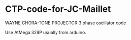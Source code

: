 # CTP-code-for-JC-Maillet
WAYNE CHORA-TONE PROJECTOR 3 phase oscillator code

Use AtMega 328P usually from arduino.
